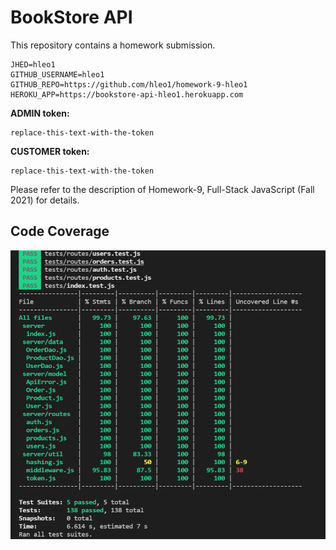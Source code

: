 # BookStore API

This repository contains a homework submission.

```text
JHED=hleo1
GITHUB_USERNAME=hleo1
GITHUB_REPO=https://github.com/hleo1/homework-9-hleo1
HEROKU_APP=https://bookstore-api-hleo1.herokuapp.com
```

**ADMIN token:**

```text
replace-this-text-with-the-token
```

**CUSTOMER token:** 

```text
replace-this-text-with-the-token
```

Please refer to the description of Homework-9, Full-Stack JavaScript (Fall 2021) for details.

## Code Coverage

![](assets/jest.png)